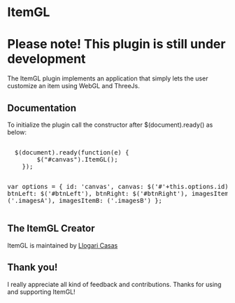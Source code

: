 # ItemGL

<h1>Please note! This plugin is still under development</h1>
<p>The ItemGL plugin implements an application that simply lets the user customize an item using WebGL and ThreeJs.</p>


<h2>Documentation</h2>
<p>To initialize the plugin call the constructor after $(document).ready() as below:</p>
<pre>  
  $(document).ready(function(e) {
		$("#canvas").ItemGL();
 	});

 var options = {
		id: 'canvas',
		canvas: $('#'+this.options.id),
		btnLeft: $('#btnLeft'),
		btnRight: $('#btnRight'),
		imagesItemA: ('.imagesA'),
		imagesItemB: ('.imagesB') 
	};
</pre>
<h2>The ItemGL Creator</h2>
<p>ItemGL is maintained by <a href="https://github.com/llogaricasas" target="_blank">Llogari Casas</a></p>

<h2>Thank you!</h2>
<p>I really appreciate all kind of feedback and contributions. Thanks for using and supporting ItemGL!</p>
